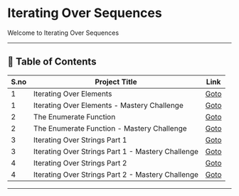 # Iterating Over Sequences

Welcome to Iterating Over Sequences

---

## 📅 Table of Contents

| S.no | Project Title                                      | Link                                      |
|------|----------------------------------------------------|-------------------------------------------|
| 1    | Iterating Over Elements                            | [Goto](1/README.md)                       |
| 1    | Iterating Over Elements - Mastery Challenge        | [Goto](1/mastery_challenge/README.md)     |
| 2    | The Enumerate Function                             | [Goto](2/README.md)                       |
| 2    | The Enumerate Function - Mastery Challenge         | [Goto](2/mastery_challenge/README.md)     |
| 3    | Iterating Over Strings Part 1                      | [Goto](3/README.md)                       |
| 3    | Iterating Over Strings Part 1 - Mastery Challenge  | [Goto](3/mastery_challenge/README.md)     |
| 4    | Iterating Over Strings Part 2                      | [Goto](4/README.md)                       |
| 4    | Iterating Over Strings Part 2 - Mastery Challenge  | [Goto](4/mastery_challenge/README.md)     |






---


